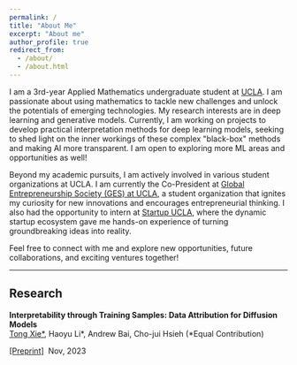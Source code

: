```yaml
---
permalink: /
title: "About Me"
excerpt: "About me"
author_profile: true
redirect_from: 
  - /about/
  - /about.html
---
```


I am a 3rd-year Applied Mathematics undergraduate student at [UCLA](https://www.ucla.edu/). I am passionate about using mathematics to tackle new challenges and unlock the potentials of emerging technologies. My research interests are in deep learning and generative models. Currently, I am working on projects to develop practical interpretation methods for deep learning models, seeking to shed light on the inner workings of these complex "black-box" methods and making AI more transparent. I am open to exploring more ML areas and opportunities as well!

Beyond my academic pursuits, I am actively involved in various student organizations at UCLA. I am currently the Co-President at [Global Entrepreneurship Society (GES) at UCLA](https://gesatucla.org/), a student organization that ignites my curiosity for new innovations and encourages entrepreneurial thinking. I also had the opportunity to intern at [Startup UCLA](https://startupucla.com/), where the dynamic startup ecosystem gave me hands-on experience of turning groundbreaking ideas into reality.

Feel free to connect with me and explore new opportunities, future collaborations, and exciting ventures together!

---

## Research

**Interpretability through Training Samples: Data Attribution for Diffusion Models**  
<ins>Tong Xie\*</ins>, Haoyu Li\*, Andrew Bai, Cho-jui Hsieh (\*Equal Contribution)

[[Preprint]](https://txie1.github.io/files/diffusion_arxiv.pdf) &nbsp;Nov, 2023

